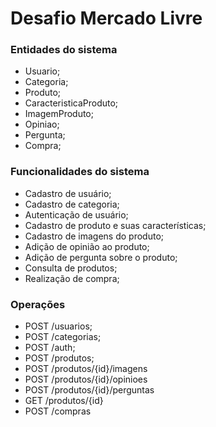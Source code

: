 # Desafio Mercado Livre

### Entidades do sistema
- Usuario;
- Categoria;
- Produto;
- CaracteristicaProduto;
- ImagemProduto;
- Opiniao;
- Pergunta;
- Compra; 

### Funcionalidades do sistema
- Cadastro de usuário;
- Cadastro de categoria;
- Autenticação de usuário;
- Cadastro de produto e suas características;
- Cadastro de imagens do produto;
- Adição de opinião ao produto;
- Adição de pergunta sobre o produto;
- Consulta de produtos;
- Realização de compra;

### Operações
- POST /usuarios;
- POST /categorias;
- POST /auth;
- POST /produtos;
- POST /produtos/{id}/imagens
- POST /produtos/{id}/opinioes
- POST /produtos/{id}/perguntas
- GET /produtos/{id}
- POST /compras
